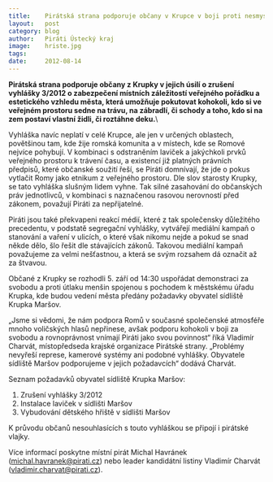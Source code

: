 ```yaml
---
title:	  Pirátská strana podporuje občany v Krupce v boji proti nesmyslné vyhlášce
layout:	  post
category: blog
author:	  Piráti Ústecký kraj
image:	  hriste.jpg
tags:
date:	  2012-08-14
---
```

            


**Pirátská strana podporuje občany z Krupky v jejich úsilí o zrušení vyhlášky 3/2012 o zabezpečení místních záležitostí veřejného pořádku a estetického vzhledu města, která umožňuje pokutovat kohokoli, kdo si ve veřejném prostoru sedne na trávu, na zábradlí, či schody a toho, kdo si na zem postaví vlastní židli, či roztáhne deku.**\

Vyhláška navíc neplatí v celé Krupce, ale jen v určených oblastech, povětšinou tam, kde žije romská komunita a v místech, kde se Romové nejvíce pohybují. V kombinaci s odstraněním laviček a jakýchkoli prvků veřejného prostoru k trávení času, a existencí již platných právních předpisů, které občanské soužití řeší, se Piráti domnívají, že jde o pokus vytlačit Romy jako etnikum z veřejného prostoru. Dle slov starosty Krupky, se tato vyhláška slušným lidem vyhne. Tak silné zasahování do občanských práv jednotlivců, v kombinaci s naznačenou rasovou nerovností před zákonem, považují Piráti za nepřijatelné.

Piráti jsou také překvapeni reakcí médií, které z tak společensky důležitého precedentu, v podstatě segregační vyhlášky, vytvářejí mediální kampaň o stanování a vaření v ulicích, o které však nikomu nejde a pokud se snad někde dělo, šlo řešit dle stávajících zákonů. Takovou mediální kampaň považujeme za velmi nešťastnou, a která se svým rozsahem dá označit až za štvavou.
 
Občané z Krupky se rozhodli 5. září od 14:30 uspořádat demonstraci za svobodu a proti útlaku menšin spojenou s pochodem k městskému úřadu Krupka, kde budou vedení města předány požadavky obyvatel sídliště Krupka Maršov. 

„Jsme si vědomi, že nám podpora Romů v současné společenské atmosféře mnoho voličských hlasů nepřinese, avšak podporu kohokoli v boji za svobodu a rovnoprávnost vnímají Piráti jako svou povinnost“ říká Vladimír Charvát, místopředseda krajské organizace Pirátské strany. „Problémy nevyřeší represe, kamerové systémy ani podobné vyhlášky. Obyvatele sídliště Maršov podporujeme v jejich požadavcích“ dodává Charvát. 
 
Seznam požadavků obyvatel sídliště Krupka Maršov: 
 1.  Zrušení vyhlášky 3/2012
 2.  Instalace laviček v sídlišti Maršov
 3.  Vybudování dětského hřiště v sídlišti Maršov
 
K průvodu občanů nesouhlasících s touto vyhláškou se připojí i pirátské vlajky. 
 
Více informací poskytne místní pirát Michal Havránek (michal.havranek@pirati.cz) nebo leader kandidátní listiny Vladimír Charvát (vladimir.charvat@pirati.cz).
